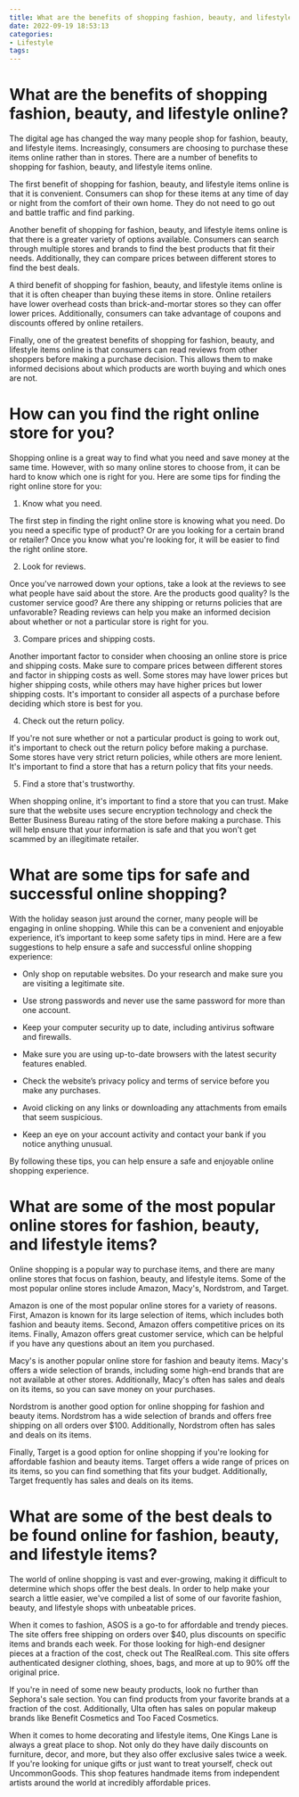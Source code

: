 ```yaml
---
title: What are the benefits of shopping fashion, beauty, and lifestyle online
date: 2022-09-19 18:53:13
categories:
- Lifestyle
tags:
---
```



#  What are the benefits of shopping fashion, beauty, and lifestyle online?
The digital age has changed the way many people shop for fashion, beauty, and lifestyle items. Increasingly, consumers are choosing to purchase these items online rather than in stores. There are a number of benefits to shopping for fashion, beauty, and lifestyle items online.

The first benefit of shopping for fashion, beauty, and lifestyle items online is that it is convenient. Consumers can shop for these items at any time of day or night from the comfort of their own home. They do not need to go out and battle traffic and find parking.

Another benefit of shopping for fashion, beauty, and lifestyle items online is that there is a greater variety of options available. Consumers can search through multiple stores and brands to find the best products that fit their needs. Additionally, they can compare prices between different stores to find the best deals.

A third benefit of shopping for fashion, beauty, and lifestyle items online is that it is often cheaper than buying these items in store. Online retailers have lower overhead costs than brick-and-mortar stores so they can offer lower prices. Additionally, consumers can take advantage of coupons and discounts offered by online retailers.

Finally, one of the greatest benefits of shopping for fashion, beauty, and lifestyle items online is that consumers can read reviews from other shoppers before making a purchase decision. This allows them to make informed decisions about which products are worth buying and which ones are not.

#  How can you find the right online store for you?

Shopping online is a great way to find what you need and save money at the same time. However, with so many online stores to choose from, it can be hard to know which one is right for you. Here are some tips for finding the right online store for you:

1. Know what you need.

The first step in finding the right online store is knowing what you need. Do you need a specific type of product? Or are you looking for a certain brand or retailer? Once you know what you're looking for, it will be easier to find the right online store.

2. Look for reviews.

Once you've narrowed down your options, take a look at the reviews to see what people have said about the store. Are the products good quality? Is the customer service good? Are there any shipping or returns policies that are unfavorable? Reading reviews can help you make an informed decision about whether or not a particular store is right for you.

3. Compare prices and shipping costs.

Another important factor to consider when choosing an online store is price and shipping costs. Make sure to compare prices between different stores and factor in shipping costs as well. Some stores may have lower prices but higher shipping costs, while others may have higher prices but lower shipping costs. It's important to consider all aspects of a purchase before deciding which store is best for you.

4. Check out the return policy.

If you're not sure whether or not a particular product is going to work out, it's important to check out the return policy before making a purchase. Some stores have very strict return policies, while others are more lenient. It's important to find a store that has a return policy that fits your needs.

5. Find a store that's trustworthy.

When shopping online, it's important to find a store that you can trust. Make sure that the website uses secure encryption technology and check the Better Business Bureau rating of the store before making a purchase. This will help ensure that your information is safe and that you won't get scammed by an illegitimate retailer.

#  What are some tips for safe and successful online shopping?

With the holiday season just around the corner, many people will be engaging in online shopping. While this can be a convenient and enjoyable experience, it’s important to keep some safety tips in mind. Here are a few suggestions to help ensure a safe and successful online shopping experience:

- Only shop on reputable websites. Do your research and make sure you are visiting a legitimate site.

- Use strong passwords and never use the same password for more than one account.

- Keep your computer security up to date, including antivirus software and firewalls.

- Make sure you are using up-to-date browsers with the latest security features enabled.

- Check the website’s privacy policy and terms of service before you make any purchases.

- Avoid clicking on any links or downloading any attachments from emails that seem suspicious.

- Keep an eye on your account activity and contact your bank if you notice anything unusual.

By following these tips, you can help ensure a safe and enjoyable online shopping experience.

#  What are some of the most popular online stores for fashion, beauty, and lifestyle items?

Online shopping is a popular way to purchase items, and there are many online stores that focus on fashion, beauty, and lifestyle items. Some of the most popular online stores include Amazon, Macy's, Nordstrom, and Target.

Amazon is one of the most popular online stores for a variety of reasons. First, Amazon is known for its large selection of items, which includes both fashion and beauty items. Second, Amazon offers competitive prices on its items. Finally, Amazon offers great customer service, which can be helpful if you have any questions about an item you purchased.

Macy's is another popular online store for fashion and beauty items. Macy's offers a wide selection of brands, including some high-end brands that are not available at other stores. Additionally, Macy's often has sales and deals on its items, so you can save money on your purchases.

Nordstrom is another good option for online shopping for fashion and beauty items. Nordstrom has a wide selection of brands and offers free shipping on all orders over $100. Additionally, Nordstrom often has sales and deals on its items.

Finally, Target is a good option for online shopping if you're looking for affordable fashion and beauty items. Target offers a wide range of prices on its items, so you can find something that fits your budget. Additionally, Target frequently has sales and deals on its items.

#  What are some of the best deals to be found online for fashion, beauty, and lifestyle items?

The world of online shopping is vast and ever-growing, making it difficult to determine which shops offer the best deals. In order to help make your search a little easier, we've compiled a list of some of our favorite fashion, beauty, and lifestyle shops with unbeatable prices.

When it comes to fashion, ASOS is a go-to for affordable and trendy pieces. The site offers free shipping on orders over $40, plus discounts on specific items and brands each week. For those looking for high-end designer pieces at a fraction of the cost, check out The RealReal.com. This site offers authenticated designer clothing, shoes, bags, and more at up to 90% off the original price.

If you're in need of some new beauty products, look no further than Sephora's sale section. You can find products from your favorite brands at a fraction of the cost. Additionally, Ulta often has sales on popular makeup brands like Benefit Cosmetics and Too Faced Cosmetics.

When it comes to home decorating and lifestyle items, One Kings Lane is always a great place to shop. Not only do they have daily discounts on furniture, decor, and more, but they also offer exclusive sales twice a week. If you're looking for unique gifts or just want to treat yourself, check out UncommonGoods. This shop features handmade items from independent artists around the world at incredibly affordable prices.